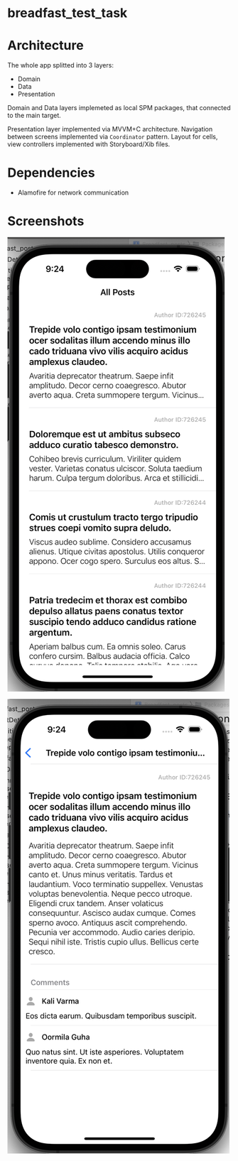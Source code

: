 # breadfast_test_task

# Architecture
The whole app splitted into 3 layers:
- Domain
- Data
- Presentation

Domain and Data layers implemeted as local SPM packages, that connected to the main target.

Presentation layer implemented via MVVM+C architecture. Navigation between screens implemented via `Coordinator` pattern. Layout for cells, view controllers implemented with Storyboard/Xib files.

# Dependencies
- Alamofire for network communication

# Screenshots
![List of all posts](posts_list.png)

![Post details](post_details.png)
